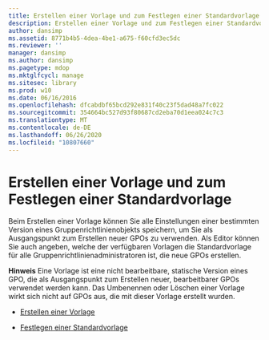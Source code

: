 ```yaml
---
title: Erstellen einer Vorlage und zum Festlegen einer Standardvorlage
description: Erstellen einer Vorlage und zum Festlegen einer Standardvorlage
author: dansimp
ms.assetid: 8771b4b5-4dea-4be1-a675-f60cfd3ec5dc
ms.reviewer: ''
manager: dansimp
ms.author: dansimp
ms.pagetype: mdop
ms.mktglfcycl: manage
ms.sitesec: library
ms.prod: w10
ms.date: 06/16/2016
ms.openlocfilehash: dfcabdbf65bcd292e831f40c23f5dad48a7fc022
ms.sourcegitcommit: 354664bc527d93f80687cd2eba70d1eea024c7c3
ms.translationtype: MT
ms.contentlocale: de-DE
ms.lasthandoff: 06/26/2020
ms.locfileid: "10807660"
---
```

# Erstellen einer Vorlage und zum Festlegen einer Standardvorlage


Beim Erstellen einer Vorlage können Sie alle Einstellungen einer bestimmten Version eines Gruppenrichtlinienobjekts speichern, um Sie als Ausgangspunkt zum Erstellen neuer GPOs zu verwenden. Als Editor können Sie auch angeben, welche der verfügbaren Vorlagen die Standardvorlage für alle Gruppenrichtlinienadministratoren ist, die neue GPOs erstellen.

**Hinweis**  Eine Vorlage ist eine nicht bearbeitbare, statische Version eines GPO, die als Ausgangspunkt zum Erstellen neuer, bearbeitbarer GPOs verwendet werden kann. Das Umbenennen oder Löschen einer Vorlage wirkt sich nicht auf GPOs aus, die mit dieser Vorlage erstellt wurden.

 

-   [Erstellen einer Vorlage](create-a-template.md)

-   [Festlegen einer Standardvorlage](set-a-default-template.md)

 

 






